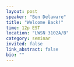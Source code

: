 ```yaml
---
layout: post
speaker: "Ben Delaware"
title: "Welcome Back!"
time: 12p EST
location: "LWSN 3102A/B"
category: seminar
invited: false
link_abstract: false
bio: ""
---
```

